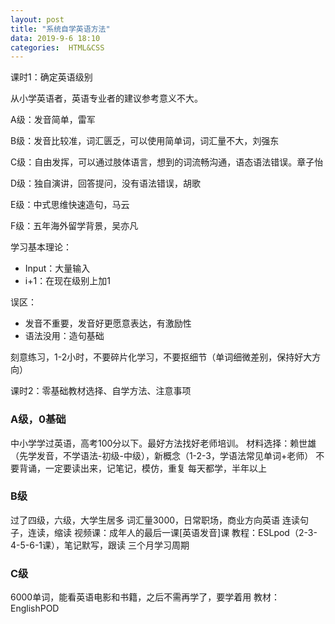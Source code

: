 ```yaml
---
layout: post
title: "系统自学英语方法"
data: 2019-9-6 18:10
categories:  HTML&CSS
---
```


课时1：确定英语级别

从小学英语者，英语专业者的建议参考意义不大。

A级：发音简单，雷军

B级：发音比较准，词汇匮乏，可以使用简单词，词汇量不大，刘强东

C级：自由发挥，可以通过肢体语言，想到的词流畅沟通，语态语法错误。章子怡

D级：独自演讲，回答提问，没有语法错误，胡歌

E级：中式思维快速造句，马云

F级：五年海外留学背景，吴亦凡

学习基本理论：
* Input：大量输入
* i+1：在现在级别上加1

误区：
* 发音不重要，发音好更愿意表达，有激励性
* 语法没用：造句基础

刻意练习，1-2小时，不要碎片化学习，不要抠细节（单词细微差别，保持好大方向）

课时2：零基础教材选择、自学方法、注意事项

### A级，0基础
中小学学过英语，高考100分以下。最好方法找好老师培训。
材料选择：赖世雄（先学发音，不学语法-初级-中级），新概念（1-2-3，学语法常见单词+老师）
不要背诵，一定要读出来，记笔记，模仿，重复
每天都学，半年以上

### B级
过了四级，六级，大学生居多
词汇量3000，日常职场，商业方向英语
连读句子，连读，缩读
视频课：成年人的最后一课[英语发音]课
教程：ESLpod（2-3-4-5-6-1课），笔记默写，跟读
三个月学习周期

### C级
6000单词，能看英语电影和书籍，之后不需再学了，要学着用
教材：EnglishPOD



